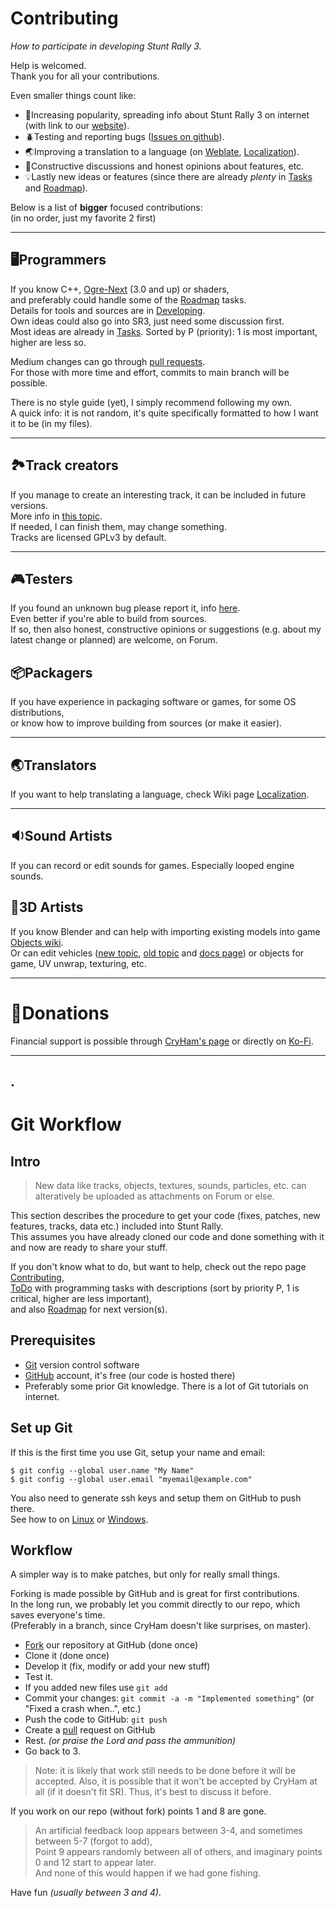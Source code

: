 # Contributing

_How to participate in developing Stunt Rally 3._

Help is welcomed.  
Thank you for all your contributions.

Even smaller things count like:
- 👥Increasing popularity, spreading info about Stunt Rally 3 on internet (with link to our [website](https://stuntrally.tuxfamily.org/)).
- 🪲Testing and reporting bugs ([Issues on github](https://github.com/stuntrally/stuntrally3/issues)).
- 🌏Improving a translation to a language (on [Weblate](https://hosted.weblate.org/projects/stunt-rally-3/stunt-rally-3/), [Localization](Localization.md)).
- 💭Constructive discussions and honest opinions about features, etc.
- 💡Lastly new ideas or features (since there are already *plenty* in [Tasks](https://stuntrally.tuxfamily.org/mantis/view_all_bug_page.php) and [Roadmap](Roadmap.md)).


Below is a list of **bigger** focused contributions:  
(in no order, just my favorite 2 first)

------------------------
## 🖥️Programmers

If you know C++, [Ogre-Next](https://forums.ogre3d.org/viewforum.php?f=25) (3.0 and up) or shaders,  
and preferably could handle some of the [Roadmap](Roadmap.md) tasks.  
Details for tools and sources are in [Developing](Developing.md).  
Own ideas could also go into SR3, just need some discussion first.  
Most ideas are already in [Tasks](https://stuntrally.tuxfamily.org/mantis/view_all_bug_page.php). Sorted by P (priority): 1 is most important, higher are less so.

Medium changes can go through [pull requests](https://github.com/stuntrally/stuntrally/pulls).  
For those with more time and effort, commits to main branch will be possible.

There is no style guide (yet), I simply recommend following my own.  
A quick info: it is not random, it's quite specifically formatted to how I want it to be (in my files).

------------------------
## 🏞️Track creators

If you manage to create an interesting track, it can be included in future versions.  
More info in [this topic](https://groups.f-hub.org/d/lpntzPrD/-creating-tracks-and-their-content).  
If needed, I can finish them, may change something.  
Tracks are licensed GPLv3 by default.

------------------------
## 🎮Testers

If you found an unknown bug please report it, info [here](Troubleshooting.md).  
Even better if you're able to build from sources.  
If so, then also honest, constructive opinions or suggestions (e.g. about my latest  change or planned) are welcome, on Forum.

## 📦Packagers

If you have experience in packaging software or games, for some OS distributions,  
or know how to improve building from sources (or make it easier).

------------------------
## 🌏Translators

If you want to help translating a language, check Wiki page [Localization](Localization.md).

------------------------
## 🔉Sound Artists

If you can record or edit sounds for games. Especially looped engine sounds.

## 🚗3D Artists

If you know Blender and can help with importing existing models into game [Objects wiki](Objects.md).  
Or can edit vehicles ([new topic](https://groups.f-hub.org/d/adePgxzW/-cars-new-vehicles-to-do), [old topic](https://forum.freegamedev.net/viewtopic.php?f=80&t=18526) and [docs page](VehicleModeling.md)) or objects for game, UV unwrap, texturing, etc.


------------------------
# 💜Donations

Financial support is possible through [CryHam's page](https://cryham.tuxfamily.org/donate/) or directly on [Ko-Fi](https://ko-fi.com/cryham).

------------------------
.
------------------------

# Git Workflow 

## Intro ##

> New data like tracks, objects, textures, sounds, particles, etc. can alteratively be uploaded as attachments on Forum or else.

This section describes the procedure to get your code (fixes, patches, new features, tracks, data etc.) included into Stunt Rally.  
  This assumes you have already cloned our code and done something with it and now are ready to share your stuff.  

If you don't know what to do, but want to help, check out the repo page [Contributing](Contributing.md),  
[ToDo](https://stuntrally.tuxfamily.org/mantis/view_all_bug_page.php) with programming tasks with descriptions (sort by priority P, 1 is critical, higher are less important),  
and also [Roadmap](Roadmap.md) for next version(s).

  
## Prerequisites ##

  * [Git](https://git-scm.com/) version control software
  * [GitHub](https://github.com/signup/free) account, it's free (our code is hosted there)
  * Preferably some prior Git knowledge.  There is a lot of Git tutorials on internet.

## Set up Git ##

If this is the first time you use Git, setup your name and email:

```
$ git config --global user.name "My Name"
$ git config --global user.email "myemail@example.com"
```

You also need to generate ssh keys and setup them on GitHub to push there.  
See how to on [Linux](https://help.github.com/articles/generating-ssh-keys#platform-linux) or [Windows](https://help.github.com/articles/generating-ssh-keys#platform-windows).

  
## Workflow ##

A simpler way is to make patches, but only for really small things.

Forking is made possible by GitHub and is great for first contributions.  
In the long run, we probably let you commit directly to our repo, which saves everyone's time.  
(Preferably in a branch, since CryHam doesn't like surprises, on master).

  - [Fork](https://docs.github.com/en/get-started/quickstart/fork-a-repo#forking-a-repository) our repository at GitHub (done once)
  - Clone it (done once)
  - Develop it (fix, modify or add your new stuff)
  - Test it.
  -   If you added new files use `git add`  
  - Commit your changes: `git commit -a -m "Implemented something"`   (or "Fixed a crash when..", etc.)  
  - Push the code to GitHub: `git push`
  - Create a [pull](https://help.github.com/send-pull-requests/) request on GitHub
  -   Rest.  _(or praise the Lord and pass the ammunition)_
  - Go back to 3.

> Note: it is likely that work still needs to be done before it will be accepted.  Also, it is possible that it won't be accepted by CryHam at all (if it doesn't fit SR).  Thus, it's best to discuss it before.

If you work on our repo (without fork) points 1 and 8 are gone.

>   An artificial feedback loop appears between 3-4, and sometimes between 5-7 (forgot to add),  
Point 9 appears randomly between all of others, and imaginary points 0 and 12 start to appear later.  
And none of this would happen if we had gone fishing.  

Have fun  _(usually between 3 and 4)_.  
